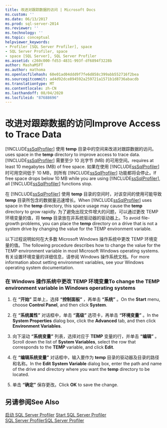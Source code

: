 ```yaml
---
title: 改进对跟踪数据的访问 | Microsoft Docs
ms.custom: ''
ms.date: 06/13/2017
ms.prod: sql-server-2014
ms.reviewer: ''
ms.technology: ''
ms.topic: conceptual
helpviewer_keywords:
- Profiler [SQL Server Profiler], space
- SQL Server Profiler, space
- space [SQL Server], SQL Server Profiler
ms.assetid: c260c000-fd53-4831-993f-df6894f3228b
author: MashaMSFT
ms.author: mathoma
ms.openlocfilehash: 60e01ad04ddd9f7fe6d858c399abb552716f2bea
ms.sourcegitcommit: ad4d92dce894592a259721a1571b1d8736abacdb
ms.translationtype: MT
ms.contentlocale: zh-CN
ms.lasthandoff: 08/04/2020
ms.locfileid: "87688696"
---
```

# <a name="improve-access-to-trace-data"></a><span data-ttu-id="93b34-102">改进对跟踪数据的访问</span><span class="sxs-lookup"><span data-stu-id="93b34-102">Improve Access to Trace Data</span></span>
  [!INCLUDE[ssSqlProfiler](../../includes/sssqlprofiler-md.md)] <span data-ttu-id="93b34-103">使用 **temp** 目录中的空间来改进对跟踪数据的访问。</span><span class="sxs-lookup"><span data-stu-id="93b34-103">uses space in the **temp** directory to improve access to trace data.</span></span> [!INCLUDE[ssSqlProfiler](../../includes/sssqlprofiler-md.md)] <span data-ttu-id="93b34-104">需要至少 10 兆字节 (MB) 的可用空间。</span><span class="sxs-lookup"><span data-stu-id="93b34-104">requires at least 10 megabytes (MB) of free space.</span></span> <span data-ttu-id="93b34-105">如果在使用 [!INCLUDE[ssSqlProfiler](../../includes/sssqlprofiler-md.md)]时可用空间低于 10 MB，则所有 [!INCLUDE[ssSqlProfiler](../../includes/sssqlprofiler-md.md)] 功能都将会停止。</span><span class="sxs-lookup"><span data-stu-id="93b34-105">If free space drops below 10 MB while you are using [!INCLUDE[ssSqlProfiler](../../includes/sssqlprofiler-md.md)], all [!INCLUDE[ssSqlProfiler](../../includes/sssqlprofiler-md.md)] functions stop.</span></span>  
  
 <span data-ttu-id="93b34-106">在 [!INCLUDE[ssSqlProfiler](../../includes/sssqlprofiler-md.md)] 使用 **temp** 目录的空间时，对该空间的使用可能导致 **temp** 目录所包含的数据量迅速增长。</span><span class="sxs-lookup"><span data-stu-id="93b34-106">When [!INCLUDE[ssSqlProfiler](../../includes/sssqlprofiler-md.md)] uses space in the **temp** directory, this space usage may cause the **temp** directory to grow rapidly.</span></span> <span data-ttu-id="93b34-107">为了避免出现文件增大的问题，可以通过更改 TEMP 环境变量的值，将 **temp** 目录放在非系统驱动器的驱动器上。</span><span class="sxs-lookup"><span data-stu-id="93b34-107">To avoid file-growth problems, you can place the **temp** directory on a drive that is not a system drive by changing the value for the TEMP environment variable.</span></span>  
  
 <span data-ttu-id="93b34-108">以下过程说明如何在大多数 Microsoft Windows 操作系统中更改 TEMP 环境变量的值。</span><span class="sxs-lookup"><span data-stu-id="93b34-108">The following procedure describes how to change the value for the TEMP environment variable in most Microsoft Windows operating systems.</span></span> <span data-ttu-id="93b34-109">有关设置环境变量的详细信息，请参阅 Windows 操作系统文档。</span><span class="sxs-lookup"><span data-stu-id="93b34-109">For more information about setting environment variables, see your Windows operating system documentation.</span></span>  
  
### <a name="to-change-the-temp-environment-variable-in-windows-operating-systems"></a><span data-ttu-id="93b34-110">在 Windows 操作系统中更改 TEMP 环境变量</span><span class="sxs-lookup"><span data-stu-id="93b34-110">To change the TEMP environment variable in Windows operating systems</span></span>  
  
1.  <span data-ttu-id="93b34-111">在 **“开始”** 菜单上，选择 **“控制面板”** ，再单击 **“系统”** 。</span><span class="sxs-lookup"><span data-stu-id="93b34-111">On the **Start** menu, choose **Control Panel**, and then click **System**.</span></span>  
  
2.  <span data-ttu-id="93b34-112">在 **“系统属性”** 对话框中，单击 **“高级”** 选项卡，再单击 **“环境变量”** 。</span><span class="sxs-lookup"><span data-stu-id="93b34-112">In the **System Properties** dialog box, click the **Advanced** tab, and then click **Environment Variables**.</span></span>  
  
3.  <span data-ttu-id="93b34-113">向下滚动 **“系统变量”** 列表，选择对应于 **TEMP** 变量的行，并单击 **“编辑”** 。</span><span class="sxs-lookup"><span data-stu-id="93b34-113">Scroll down the list of **System Variables**, select the row that corresponds to the **TEMP** variable, and click **Edit**.</span></span>  
  
4.  <span data-ttu-id="93b34-114">在 **“编辑系统变量”** 对话框中，输入要作为 **temp** 目录的驱动器及目录的路径和名称。</span><span class="sxs-lookup"><span data-stu-id="93b34-114">In the **Edit System Variable** dialog box, enter the path and name of the drive and directory where you want the **temp** directory to be located.</span></span>  
  
5.  <span data-ttu-id="93b34-115">单击 **“确定”** 保存更改。</span><span class="sxs-lookup"><span data-stu-id="93b34-115">Click **OK** to save the change.</span></span>  
  
## <a name="see-also"></a><span data-ttu-id="93b34-116">另请参阅</span><span class="sxs-lookup"><span data-stu-id="93b34-116">See Also</span></span>  
 <span data-ttu-id="93b34-117">[启动 SQL Server Profiler](../../tools/sql-server-profiler/start-sql-server-profiler.md) </span><span class="sxs-lookup"><span data-stu-id="93b34-117">[Start SQL Server Profiler](../../tools/sql-server-profiler/start-sql-server-profiler.md) </span></span>  
 [<span data-ttu-id="93b34-118">SQL Server Profiler</span><span class="sxs-lookup"><span data-stu-id="93b34-118">SQL Server Profiler</span></span>](../../tools/sql-server-profiler/sql-server-profiler.md)  
  
  

